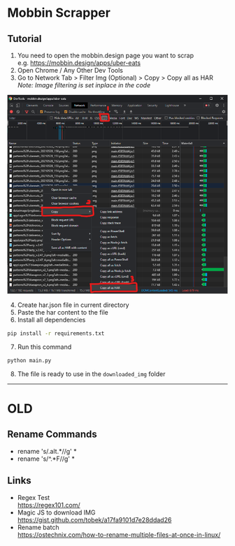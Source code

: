 Mobbin Scrapper
===

Tutorial
---
1. You need to open the mobbin.design page you want to scrap  
  e.g. https://mobbin.design/apps/uber-eats
2. Open Chrome / Any Other Dev Tools  
3. Go to Network Tab > Filter Img (Optional) > Copy > Copy all as HAR  
  *Note: Image filtering is set inplace in the code*

!["Tutorial Screenshot"](screenshot-tutorial.png)

4. Create har.json file in current directory
5. Paste the har content to the file
6. Install all dependencies
  ```bash
  pip install -r requirements.txt
  ```
7. Run this command  
  ```bash
  python main.py
  ```
8. The file is ready to use in the `downloaded_img` folder

---

OLD
===

Rename Commands
---
- rename 's/.alt.*//g' *
- rename 's/^.*F//g' *

Links
---
- Regex Test  
  https://regex101.com/
- Magic JS to download IMG  
  https://gist.github.com/tobek/a17fa9101d7e28ddad26
- Rename batch  
  https://ostechnix.com/how-to-rename-multiple-files-at-once-in-linux/
